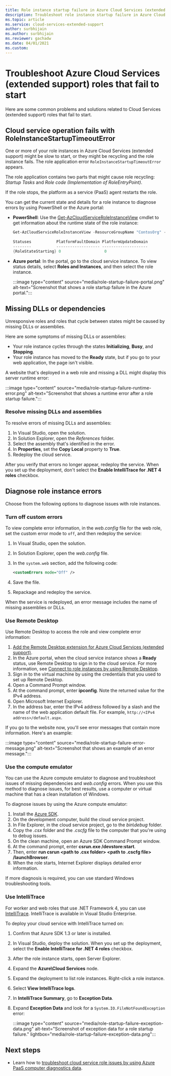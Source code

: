 ```yaml
---
title: Role instance startup failure in Azure Cloud Services (extended support)
description: Troubleshoot role instance startup failure in Azure Cloud Services (extended support).
ms.topic: article
ms.service: cloud-services-extended-support
author: surbhijain
ms.author: surbhijain
ms.reviewer: gachadw
ms.date: 04/01/2021
ms.custom: 
---
```


# Troubleshoot Azure Cloud Services (extended support) roles that fail to start

Here are some common problems and solutions related to Cloud Services (extended support) roles that fail to start.

## Cloud service operation fails with RoleInstanceStartupTimeoutError

One or more of your role instances in Azure Cloud Services (extended support) might be slow to start, or they might be recycling and the role instance fails. The role application error `RoleInstanceStartupTimeoutError` appears.

The role application contains two parts that might cause role recycling: *Startup Tasks* and *Role code (Implementation of RoleEntryPoint)*. 

If the role stops, the platform as a service (PaaS) agent restarts the role.

You can get the current state and details for a role instance to diagnose errors by using PowerShell or the Azure portal:

* **PowerShell**: Use the [Get-AzCloudServiceRoleInstanceView](/powershell/module/az.cloudservice/get-azcloudserviceroleinstanceview) cmdlet to get information about the runtime state of the role instance:

    ```powershell
    Get-AzCloudServiceRoleInstanceView -ResourceGroupName "ContosOrg" -CloudServiceName "ContosoCS" -RoleInstanceName "WebRole1_IN_0"
     
    Statuses           PlatformFaultDomain PlatformUpdateDomain
    --------           ------------------- --------------------
    {RoleStateStarting} 0                   0
    ```

* **Azure portal**: In the portal, go to the cloud service instance. To view status details, select **Roles and Instances**, and then select the role instance.

  :::image type="content" source="media/role-startup-failure-portal.png" alt-text="Screenshot that shows a role startup failure in the Azure portal.":::

## Missing DLLs or dependencies

Unresponsive roles and roles that cycle between states might be caused by missing DLLs or assemblies.

Here are some symptoms of missing DLLs or assemblies:

* Your role instance cycles through the states **Initializing**, **Busy**, and **Stopping**.
* Your role instance has moved to the **Ready** state, but if you go to your web application, the page isn't visible.


A website that's deployed in a web role and missing a DLL might display this server runtime error:

  :::image type="content" source="media/role-startup-failure-runtime-error.png" alt-text="Screenshot that shows a runtime error after a role startup failure.":::

### Resolve missing DLLs and assemblies

To resolve errors of missing DLLs and assemblies:

1. In Visual Studio, open the solution.
2. In Solution Explorer, open the *References* folder.
3. Select the assembly that's identified in the error.
4. In **Properties**, set the **Copy Local** property to **True**.
5. Redeploy the cloud service.

After you verify that errors no longer appear, redeploy the service. When you set up the deployment, don't select the **Enable IntelliTrace for .NET 4 roles** checkbox.

## Diagnose role instance errors

Choose from the following options to diagnose issues with role instances.

### Turn off custom errors

To view complete error information, in the *web.config* file for the web role, set the custom error mode to `off`, and then redeploy the service:

1. In Visual Studio, open the solution.
2. In Solution Explorer, open the *web.config* file.
3. In the `system.web` section, add the following code:

   ```xml
   <customErrors mode="Off" />
   ```

4. Save the file.
5. Repackage and redeploy the service.

When the service is redeployed, an error message includes the name of missing assemblies or DLLs.

### Use Remote Desktop

Use Remote Desktop to access the role and view complete error information:

1. [Add the Remote Desktop extension for Azure Cloud Services (extended support)](enable-rdp.md).
2. In the Azure portal, when the cloud service instance shows a **Ready** status, use Remote Desktop to sign in to the cloud service. For more information, see [Connect to role instances by using Remote Desktop](enable-rdp.md#connect-to-role-instances-with-remote-desktop-enabled).
3. Sign in to the virtual machine by using the credentials that you used to set up Remote Desktop.
4. Open a Command Prompt window.
5. At the command prompt, enter **ipconfig**. Note the returned value for the IPv4 address.
6. Open Microsoft Internet Explorer.
7. In the address bar, enter the IPv4 address followed by a slash and the name of the web application default file. For example, `http://<IPv4 address>/default.aspx`.

If you go to the website now, you'll see error messages that contain more information. Here's an example:

:::image type="content" source="media/role-startup-failure-error-message.png" alt-text="Screenshot that shows an example of an error message.":::
  
### Use the compute emulator

You can use the Azure compute emulator to diagnose and troubleshoot issues of missing dependencies and *web.config* errors. When you use this method to diagnose issues, for best results, use a computer or virtual machine that has a clean installation of Windows.

To diagnose issues by using the Azure compute emulator:

1. Install the [Azure SDK](https://azure.microsoft.com/downloads/).
2. On the development computer, build the cloud service project.
3. In File Explorer, in the cloud service project, go to the *bin\debug* folder.
4. Copy the *.csx* folder and the *.cscfg* file to the computer that you're using to debug issues.
5. On the clean machine, open an Azure SDK Command Prompt window.
6. At the command prompt, enter **csrun.exe /devstore:start**.
7. Then, enter **run csrun \<path to .csx folder\> \<path to .cscfg file\> /launchBrowser**.
8. When the role starts, Internet Explorer displays detailed error information.

If more diagnosis is required, you can use standard Windows troubleshooting tools.

### Use IntelliTrace

For worker and web roles that use .NET Framework 4, you can use [IntelliTrace](/visualstudio/debugger/intellitrace). IntelliTrace is available in Visual Studio Enterprise.

To deploy your cloud service with IntelliTrace turned on:

1. Confirm that Azure SDK 1.3 or later is installed.
2. In Visual Studio, deploy the solution. When you set up the deployment, select the **Enable IntelliTrace for .NET 4 roles** checkbox.
3. After the role instance starts, open Server Explorer.
4. Expand the **Azure\Cloud Services** node.
5. Expand the deployment to list role instances. Right-click a role instance.
6. Select **View IntelliTrace logs**.
7. In **IntelliTrace Summary**, go to  **Exception Data**.
8. Expand **Exception Data** and look for a `System.IO.FileNotFoundException` error:

   :::image type="content" source="media/role-startup-failure-exception-data.png" alt-text="Screenshot of exception data for a role startup failure." lightbox="media/role-startup-failure-exception-data.png":::

## Next steps

- Learn how to [troubleshoot cloud service role issues by using Azure PaaS computer diagnostics data](https://docs.microsoft.com/archive/blogs/kwill/windows-azure-paas-compute-diagnostics-data).
